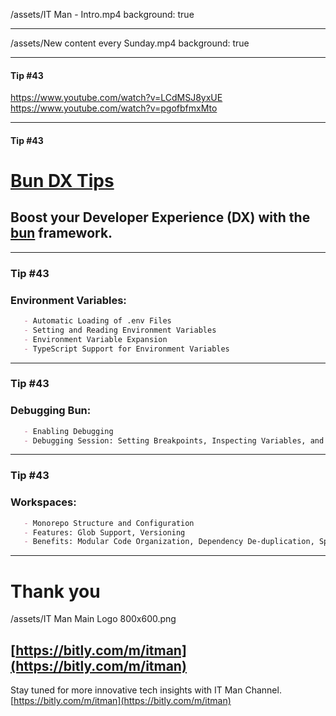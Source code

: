 
/assets/IT Man - Intro.mp4
background: true

---

/assets/New content every Sunday.mp4
background: true

---

#### Tip #43 

https://www.youtube.com/watch?v=LCdMSJ8yxUE
https://www.youtube.com/watch?v=pgofbfmxMto

---

#### Tip #43
# [Bun DX Tips](https://github.com/jellydn/bun-dx-tips)
## Boost your Developer Experience (DX) with the [bun](https://github.com/jellydn/bun) framework.

--- 
### Tip #43
### **Environment Variables**: 
```markdown
   - Automatic Loading of .env Files
   - Setting and Reading Environment Variables
   - Environment Variable Expansion
   - TypeScript Support for Environment Variables
```

--- 
### Tip #43
### **Debugging Bun**:
```markdown
   - Enabling Debugging
   - Debugging Session: Setting Breakpoints, Inspecting Variables, and Control Flow
```

--- 
### Tip #43
### **Workspaces**:
```markdown
   - Monorepo Structure and Configuration
   - Features: Glob Support, Versioning
   - Benefits: Modular Code Organization, Dependency De-duplication, Speedy Installs
```

---

# Thank you
/assets/IT Man Main Logo 800x600.png
## [https://bitly.com/m/itman](https://bitly.com/m/itman)

Stay tuned for more innovative tech insights with IT Man Channel.
[https://bitly.com/m/itman](https://bitly.com/m/itman)
